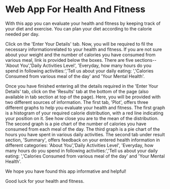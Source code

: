 # Web App For Health And Fitness
With this app you can evaluate your health and fitness by keeping track of your diet and exercise. You can plan your diet according to the calorie needed per day.

Click on the 'Enter Your Details' tab. Now, you will be required to fil the necessary informationrelated to your health and fitness. If you are not sure about your weight and the number of calories you have consumed from various meal, link is provided below the boxes. There are five sections-- 'About You','Daily Activities Level', 'Everyday, how many hours do you spend in following activities:','Tell us about your daily eating: ','Calories Consumed from various meal of the day' and 'Your Mental Health'.

Once you have finished entering all the details required in the 'Enter Your Details' tab, click on the 'Results' tab at the bottom of the page (also available in tab section at top of the page). Here, you will be provided with two different sources of information. The first tab, 'Plot', offers three different graphs to help you evaluate your health and fitness. The first graph is a histogram of your required calorie distribution, with a red line indicating your position on it. See how close you are to the mean of the distribution. The second graph is a pie chart of the number of calories you have consumed from each meal of the day. The third graph is a pie chart of the hours you have spent in various daily activities.
The second tab under result section, 'Summary', offers feedback on your entered health information in different categories: 'About You','Daily Activities Level', 'Everyday, how many hours do you spend in following activities:','Tell us about your daily eating: ','Calories Consumed from various meal of the day' and 'Your Mental Health'.

We hope you have found this app informative and helpful!

Good luck for your health and fitness.
